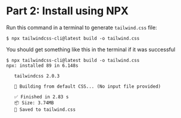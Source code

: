 # Part 2: Install using NPX

Run this command in a terminal to generate `tailwind.css` file:

```shell
$ npx tailwindcss-cli@latest build -o tailwind.css
```

You should get something like this in the terminal if it was successful

```shell
$ npx tailwindcss-cli@latest build -o tailwind.css
npx: installed 89 in 6.148s

   tailwindcss 2.0.3

   🚀 Building from default CSS... (No input file provided)

   ✅ Finished in 2.83 s
   📦 Size: 3.74MB
   💾 Saved to tailwind.css

```
